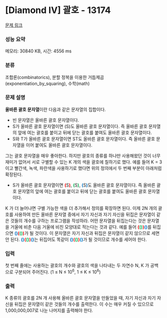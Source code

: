 # [Diamond IV] 괄호 - 13174 

[문제 링크](https://www.acmicpc.net/problem/13174) 

### 성능 요약

메모리: 30840 KB, 시간: 4556 ms

### 분류

조합론(combinatorics), 분할 정복을 이용한 거듭제곱(exponentiation_by_squaring), 수학(math)

### 문제 설명

<p><strong>올바른 괄호 문자열</strong>이란 다음과 같은 문자열의 집합이다.</p>

<ul>
	<li>빈 문자열은 올바른 괄호 문자열이다.</li>
	<li>S가 올바른 괄호 문자열이면 (S)도 올바른 괄호 문자열이다. 즉 올바른 괄호 문자열의 앞에 여는 괄호를 붙이고 뒤에 닫는 괄호를 붙여도 올바른 괄호 문자열이다.</li>
	<li>S와 T가 올바른 괄호 문자열이면 ST도 올바른 괄호 문자열이다. 즉 올바른 괄호 문자열을 이어 붙여도 올바른 괄호 문자열이다.</li>
</ul>

<p>그는 괄호 문자열을 매우 좋아한다. 하지만 괄호의 종류를 하나만 사용해왔던 것이 너무 재미가 없어서 서로 구별할 수 있는 K 개의 색을 괄호에 칠하기로 했다. 예를 들어 K = 3 이고 빨간색, 녹색, 파란색을 사용하기로 했다면 위의 정의에서 두 번째 부분이 아래처럼 확장된다.</p>

<ul>
	<li>S가 올바른 괄호 문자열이면 <span style="color:#F00000"><strong>(</strong></span>S<span style="color:#F00000"><strong>)</strong></span>, <span style="color:#00B050"><strong>(</strong></span>S<span style="color:#00B050"><strong>)</strong></span>, <span style="color:#0070C0"><strong>(</strong></span>S<span style="color:#0070C0"><strong>)</strong></span>도 올바른 괄호 문자열이다. 즉 올바른 괄호 문자열의 앞에 여는 괄호를 붙이고 뒤에 닫는 괄호를 붙여도 올바른 괄호 문자열이다.</li>
</ul>

<p>K 가 더 늘어나면 구별 가능한 색을 더 추가해서 정의를 확장하면 된다. 이제 2N 개의 괄호를 사용하여 만든 올바른 문자열 중에서 자기 자신과 자기 자신을 뒤집은 문자열이 같은 것들의 개수를 구하는 프로그램을 작성하라. 어떤 문자열을 뒤집는다는 것은 문자열을 거울에 비춘 다음 거울에 비친 모양대로 적는다는 것과 같다. 예를 들어 <span style="color:#F00000"><strong>(</strong></span><span style="color:#00B050"><strong>()</strong></span><span style="color:#F00000"><strong>)</strong></span><span style="color:#0070C0"><strong>()</strong></span>를 뒤집으면 <span style="color:#0070C0"><strong>()</strong></span><span style="color:#F00000"><strong>(</strong></span><span style="color:#00B050"><strong>()</strong></span><span style="color:#F00000"><strong>)</strong></span>가 될 것이다. 이 문자열은 자기 자신과 뒤집은 문자열이 같지 않으므로 세면 안 된다. <span style="color:#0070C0"><strong>()</strong></span><span style="color:#F00000"><strong>(</strong></span><span style="color:#00B050"><strong>()</strong></span><span style="color:#F00000"><strong>)</strong></span><span style="color:#0070C0"><strong>()</strong></span>는 뒤집어도 똑같이 <span style="color:#0070C0"><strong>()</strong></span><span style="color:#F00000"><strong>(</strong></span><span style="color:#00B050"><strong>()</strong></span><span style="color:#F00000"><strong>)</strong></span><span style="color:#0070C0"><strong>()</strong></span>가 될 것이므로 개수를 세어야 한다.</p>

### 입력 

 <p>첫 번째 줄에는 사용하는 괄호의 개수와 괄호의 색을 나타내는 두 자연수 N, K 가 공백으로 구분되어 주어진다. (1 ≤ N ≤ 10<sup>6</sup>, 1 ≤ K ≤ 10<sup>6</sup>)</p>

### 출력 

 <p>K 종류의 괄호를 2N 개 사용해 올바른 괄호 문자열을 만들었을 때, 자기 자신과 자기 자신을 뒤집은 문자열이 같은 것들의 개수를 출력한다. 이 수는 매우 커질 수 있으므로 1,000,000,007로 나눈 나머지를 출력해야 한다.</p>

